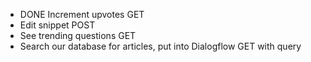 - DONE Increment upvotes GET
- Edit snippet POST
- See trending questions GET
- Search our database for articles, put into Dialogflow GET with query
<!-- - get each trending question GET -> when I post -->